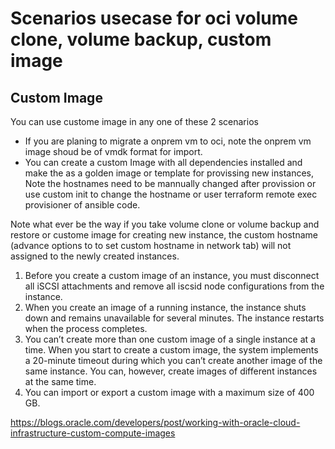 # Scenarios usecase for oci volume clone, volume backup, custom image

## Custom Image
You can use custome image in any one of these 2 scenarios
* If you are planing to migrate a onprem vm to oci, note the onprem vm image shoud be of vmdk format for import.
* You can create a custom Image with all dependencies installed and make the as a golden image or template for provissing new instances, Note the hostnames need to be mannually changed after provission or use custom init to change the hostname or user terraform remote exec provisioner of ansible code.  

Note what ever be the way if you take volume clone or volume backup and restore or custome image for creating new instance, the custom hostname (advance options to to set custom hostname in network tab) will not assigned to the newly created instances.

1. Before you create a custom image of an instance, you must disconnect all iSCSI attachments and remove all iscsid node configurations from the instance.  
2. When you create an image of a running instance, the instance shuts down and remains unavailable for several minutes. The instance restarts when the process 
completes.  
3. You can’t create more than one custom image of a single instance at a time. When you start to create a custom image, the system implements a 20-minute timeout during which you can’t create another image of the same instance. You can, however, create images of different instances at the same time.  
4. You can import or export a custom image with a maximum size of 400 GB.  

https://blogs.oracle.com/developers/post/working-with-oracle-cloud-infrastructure-custom-compute-images
